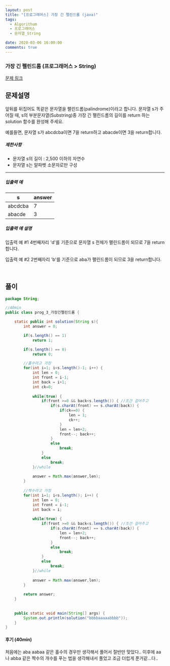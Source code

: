 ```yaml
---
layout: post
title: "[프로그래머스] 가장 긴 펠린드롬 (java)"
tags:
  - Algorithum
  - 프로그래머스
  - 문자열_String

date: 2020-03-06 16:00:00
comments: true
---
```




###   가장 긴 펠린드롬 (프로그래머스 > String)

[문제 링크](https://programmers.co.kr/learn/courses/30/lessons/)

## 문제설명

앞뒤를 뒤집어도 똑같은 문자열을 팰린드롬(palindrome)이라고 합니다.
문자열 s가 주어질 때, s의 부분문자열(Substring)중 가장 긴 팰린드롬의 길이를 return 하는 solution 함수를 완성해 주세요.

예를들면, 문자열 s가 abcdcba이면 7을 return하고 abacde이면 3을 return합니다.

##### 제한사항

- 문자열 s의 길이 : 2,500 이하의 자연수
- 문자열 s는 알파벳 소문자로만 구성

------

##### 입출력 예

| s       | answer |
| ------- | ------ |
| abcdcba | 7      |
| abacde  | 3      |

##### 입출력 예 설명

입출력 예 #1
4번째자리 'd'를 기준으로 문자열 s 전체가 팰린드롬이 되므로 7을 return합니다.

입출력 예 #2
2번째자리 'b'를 기준으로 aba가 팰린드롬이 되므로 3을 return합니다.

<br>

## 풀이

```java
package String;

//40min
public class prog_3_가장긴펠린드롬 {

    static public int solution(String s){
        int answer = 0;

        if(s.length() == 1)
        	return 1;

        if(s.length() == 0)
        	return 0;

        //홀수라고 가정
        for(int i=1; i<s.length()-1; i++) {
        	int len = 0;
        	int front = i-1;
        	int back = i+1;
            int ck=0;
        	
        	while(true) {
	        	if(front >=0 && back<s.length()) { //조건 걸어주고
	        		if(s.charAt(front) == s.charAt(back)) {
	        			if(ck==0) {
	        				len = 1;
	        				ck++;
	        			}
	        			len = len+2;
	        			front--; back++;
	        		}
	        		else
	        			break;
	        	}
	        	else 
	        		break;
        	}//while
        	
        	answer = Math.max(answer,len);
        }
        
        //짝수라고 가정
        for(int i=1; i<s.length(); i++) {
        	int len = 0;
        	int front = i-1;
        	int back = i;
        	
        	while(true) {
	        	if(front >=0 && back<s.length()) { //조건 걸어주고
	        		if(s.charAt(front) == s.charAt(back)) {
	        			len = len+2;
	        			front--; back++;
	        		}
	        		else
	        			break;
	        	}
	        	else 
	        		break;
        	}//while
        	
        	answer = Math.max(answer,len);
        }
        
        return answer;
    }
	
	
	public static void main(String[] args) {
		System.out.println(solution("bbbbaaaaabbbb"));
	}
}

```

#### 후기 (40min)

처음에는 aba aabaa 같은 홀수의 경우만 생각해서 풀어서 절반만 맞았다.. 이후에 aa나 abba 같은 짝수의 개수를 푸는 법을 생각해내서 풀었고 조금 더럽게 푼거같...다..
